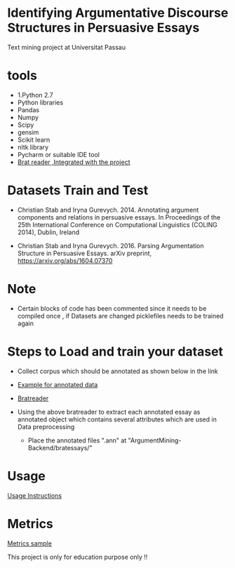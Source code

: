 # Identifying Argumentative Discourse Structures in Persuasive Essays
Text mining project at Universitat Passau

# tools
- 1.Python 2.7
- Python libraries
- Pandas
- Numpy
- Scipy
- gensim
- Scikit learn
- nltk library
- Pycharm or suitable IDE tool
- [Brat reader ,Integrated with the project](https://github.com/clips/bratreader.git)
# Datasets Train and Test

- Christian Stab and Iryna Gurevych. 2014. Annotating argument components and relations
   in persuasive essays. In Proceedings of the 25th International Conference on
   Computational Linguistics (COLING 2014), Dublin, Ireland

- Christian Stab and Iryna Gurevych. 2016. Parsing Argumentation Structure in
   Persuasive Essays. arXiv preprint, https://arxiv.org/abs/1604.07370

# Note
- Certain blocks of code has been commented since it needs to be compiled once , if Datasets are changed picklefiles needs to be trained again

# Steps to Load and train your dataset

- Collect corpus which should be annotated as shown below in the link
  
- [Example for annotated data](https://gist.github.com/abhiglobalistic/d7107236b6c40eb946b337abf86b8095)  


- [Bratreader](https://github.com/clips/bratreader.git )
  

- Using the above bratreader to extract each annotated essay as annotated object
  which contains several attributes which are used in Data preprocessing
   * Place the annotated files ".ann" at "ArgumentMining-Backend/bratessays/"

# Usage 
  
   [Usage Instructions](https://gist.github.com/abhiglobalistic/d3b60a5f9d20d1dad22ce598b6cbf615)
        
# Metrics
  
   [Metrics sample](https://gist.github.com/abhiglobalistic/8471f10090ea24f623f5418589985ba1)
   
   
   This project is only for education purpose only !!
     
